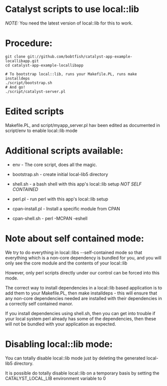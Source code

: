 # Catalyst scripts to use local::lib

*NOTE:* You need the latest version of local::lib for this to work.

# Procedure:

    git clone git://github.com/bobtfish/catalyst-app-example-locallibapp.git
    cd catalyst-app-example-locallibapp
    
    # To bootstrap local::lib, runs your Makefile.PL, runs make installdeps
    ./script/bootstrap.sh
    # And go!
    ./script/catalyst-server.pl

# Edited scripts

Makefile.PL, and script/myapp_server.pl hav been edited as documented in
script/env to enable local::lib mode

# Additional scripts available:

  * env - The core script, does all the magic.
  * bootstrap.sh - create initial local-lib5 directory

  * shell.sh - a bash shell with this app's local::lib setup _NOT SELF CONTAINED_
  * perl.pl - run perl with this app's local::lib setup

  * cpan-install.pl - Install a specific module from CPAN
  * cpan-shell.sh - perl -MCPAN -eshell

# Note about self contained mode:

We try to do everything in local::libs --self-contained mode
so that everything which is a non-core dependency is bundled for you,
and you will only see the core module and the contents of your local::lib

However, only perl scripts directly under our control can be forced into
this mode.

The correct way to install dependencies in a local::lib based application
is to add them to your Makefile.PL, then make installdeps - this will
ensure that any non-core dependencies needed are installed with their
dependencies in a correctly self contained manor.

If you install dependencies using shell.sh, then you can get into trouble
if your local system perl already has some of the dependencies, then these
will not be bundled with your application as expected.

# Disabling local::lib mode:

You can totally disable local::lib mode just by deleting the generated
local-lib5 directory.

It is possible do totally disable local::lib on a temporary basis by setting
the CATALYST_LOCAL_LIB environment variable to 0

